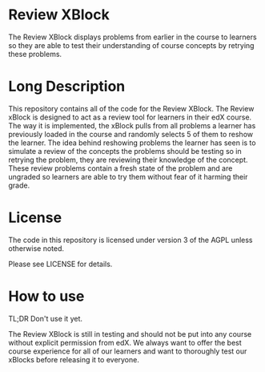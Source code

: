 # Review XBlock
The Review XBlock displays problems from earlier in the course to learners so they are able to test their understanding of course concepts by retrying these problems.
# Long Description
This repository contains all of the code for the Review XBlock. The Review xBlock is designed to act as a review tool for learners in their edX course. The way it is implemented, the xBlock pulls from all problems a learner has previously loaded in the course and randomly selects 5 of them to reshow the learner. The idea behind reshowing problems the learner has seen is to simulate a review of the concepts the problems should be testing so in retrying the problem, they are reviewing their knowledge of the concept. These review problems contain a fresh state of the problem and are ungraded so learners are able to try them without fear of it harming their grade.
# License
The code in this repository is licensed under version 3 of the AGPL unless otherwise noted.

Please see LICENSE for details.
# How to use
TL;DR Don't use it yet.

The Review XBlock is still in testing and should not be put into any course without explicit permission from edX. We always want to offer the best course experience for all of our learners and want to thoroughly test our xBlocks before releasing it to everyone.
